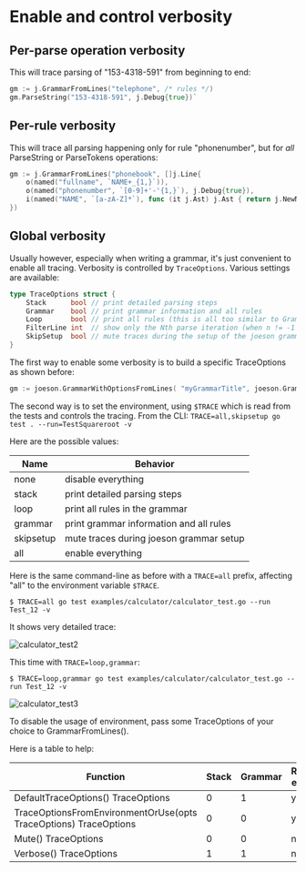 # Enable and control verbosity

## Per-parse operation verbosity

This will trace parsing of "153-4318-591" from beginning to end:
```go
gm := j.GrammarFromLines("telephone", /* rules */)
gm.ParseString("153-4318-591", j.Debug{true})`
```
## Per-rule verbosity

This will trace all parsing happening only for rule "phonenumber", but for *all* ParseString or ParseTokens operations:
```go
gm := j.GrammarFromLines("phonebook", []j.Line{
    o(named("fullname", `NAME+_{1,}`)),
    o(named("phonenumber", `[0-9]+'-'{1,}`), j.Debug{true}),
    i(named("NAME", `[a-zA-Z]*`), func (it j.Ast) j.Ast { return j.NewNativeStringFrom(it) }),
})
```
## Global verbosity

Usually however, especially when writing a grammar, it's just convenient to enable all tracing.  Verbosity is controlled by `TraceOptions`. Various settings are available:
```go
type TraceOptions struct {
	Stack      bool // print detailed parsing steps
	Grammar    bool // print grammar information and all rules
	Loop       bool // print all rules (this is all too similar to Grammar, one of them has to go)
	FilterLine int  // show only the Nth parse iteration (when n != -1 and Stack is true)
	SkipSetup  bool // mute traces during the setup of the joeson grammar
}
```
The first way to enable some verbosity is to build a specific TraceOptions as shown before:
```go
gm := joeson.GrammarWithOptionsFromLines( "myGrammarTitle", joeson.GrammarOptions{TraceOptions: joeson.Verbose()}, rules )
```
The second way is to set the environment, using `$TRACE` which is read from the tests and controls the tracing. From the CLI: `TRACE=all,skipsetup go test . --run=TestSquareroot -v`

Here are the possible values:

| Name       | Behavior                                          |
| ---------- | ------------------------------------------------  |
| none       | disable everything                                |
| stack      | print detailed parsing steps                      |
| loop       | print all rules in the grammar                    |
| grammar    | print grammar information and all rules           |
| skipsetup  | mute traces during joeson grammar setup           |
| all        | enable everything                                 |


Here is the same command-line as before with a `TRACE=all` prefix, affecting "all" to the environment variable `$TRACE`.

```
$ TRACE=all go test examples/calculator/calculator_test.go --run Test_12 -v
```

It shows very detailed trace:

![calculator_test2](https://user-images.githubusercontent.com/350354/216583646-0009d83d-36c2-457b-8cc3-e2aa0012edac.png)

This time with `TRACE=loop,grammar`:

```
$ TRACE=loop,grammar go test examples/calculator/calculator_test.go --run Test_12 -v
```

![calculator_test3](https://user-images.githubusercontent.com/350354/216583710-3a9fe967-2264-4b6a-8786-46a0f7d3edfc.png)

To disable the usage of environment, pass some TraceOptions of your choice to GrammarFromLines().

Here is a table to help:

| Function                                                         | Stack | Grammar | Read env? |
| ---------------------------------------------------------------- | ----- | ------- | --------- |
| DefaultTraceOptions() TraceOptions                               | 0     | 1       | yes       |
| TraceOptionsFromEnvironmentOrUse(opts TraceOptions) TraceOptions | 0     | 0       | yes       |
| Mute() TraceOptions                                              | 0     | 0       | no        |
| Verbose() TraceOptions                                           | 1     | 1       | no        |

